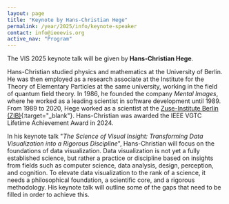 ```yaml
---
layout: page
title: "Keynote by Hans-Christian Hege"
permalink: /year/2025/info/keynote-speaker
contact: info@ieeevis.org
active_nav: "Program"
---
```


The VIS 2025 keynote talk will be given by **Hans-Christian Hege**.

Hans-Christian studied physics and mathematics at the University of Berlin.
He was then employed as a research associate at the Institute for the Theory of Elementary Particles at the same university, working in the field of quantum field theory.
In 1986, he founded the company *Mental Images*, where he worked as a leading scientist in software development until 1989.
From 1989 to 2020, Hege worked as a scientist at the [Zuse-Institute Berlin (ZIB)](https://www.zib.de/de/members/hege){:target="_blank"}.
Hans-Christian was awarded the IEEE VGTC Lifetime Achievement Award in 2024.

In his keynote talk "*The Science of Visual Insight: Transforming Data Visualization into a Rigorous Discipline*", Hans-Christian will focus on the foundations of data visualization.
Data visualization is not yet a fully established science, but rather a practice or discipline based on insights from fields such as computer science, data analysis, design, perception, and cognition.
To elevate data visualization to the rank of a science, it needs a philosophical foundation, a scientific core, and a rigorous methodology.
His keynote talk will outline some of the gaps that need to be filled in order to achieve this.
